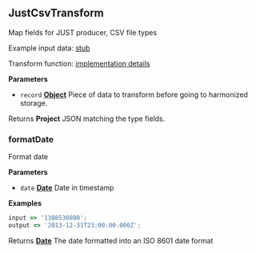 <!-- Generated by documentation.js. Update this documentation by updating the source code. -->

## JustCsvTransform

Map fields for JUST producer, CSV file types

Example input data: [stub](https://github.com/ec-europa/eubfr-data-lake/blob/master/services/ingestion/etl/just/csv/test/stubs/record.json)

Transform function: [implementation details](https://github.com/ec-europa/eubfr-data-lake/blob/master/services/ingestion/etl/just/csv/src/lib/transform.js)

**Parameters**

- `record` **[Object](https://developer.mozilla.org/docs/Web/JavaScript/Reference/Global_Objects/Object)** Piece of data to transform before going to harmonized storage.

Returns **Project** JSON matching the type fields.

### formatDate

Format date

**Parameters**

- `date` **[Date](https://developer.mozilla.org/docs/Web/JavaScript/Reference/Global_Objects/Date)** Date in timestamp

**Examples**

```javascript
input => '1388530800';
output => '2013-12-31T23:00:00.000Z';
```

Returns **[Date](https://developer.mozilla.org/docs/Web/JavaScript/Reference/Global_Objects/Date)** The date formatted into an ISO 8601 date format
